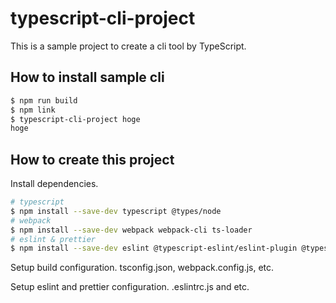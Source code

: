 # typescript-cli-project
This is a sample project to create a cli tool by TypeScript.

## How to install sample cli
```sh
$ npm run build
$ npm link
$ typescript-cli-project hoge
hoge
```

## How to create this project
Install dependencies.

```sh
# typescript
$ npm install --save-dev typescript @types/node
# webpack
$ npm install --save-dev webpack webpack-cli ts-loader
# eslint & prettier
$ npm install --save-dev eslint @typescript-eslint/eslint-plugin @typescript-eslint/parser prettier eslint-config-prettier eslint-plugin-prettier
```

Setup build configuration.  tsconfig.json, webpack.config.js, etc.

Setup eslint and prettier configuration.  .eslintrc.js and etc.
